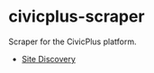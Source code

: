 # civicplus-scraper
Scraper for the CivicPlus platform.

- [Site Discovery](docs/site_discovery.md)
